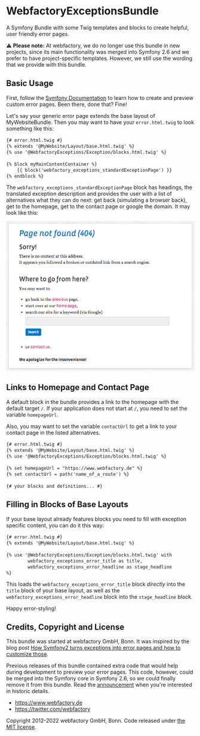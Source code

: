 # WebfactoryExceptionsBundle

A Symfony Bundle with some Twig templates and blocks to create helpful, user friendly error pages.

⚠️ **Please note:** At webfactory, we do no longer use this bundle in new projects, since its main functionality was merged into Symfony 2.6 and we prefer to have project-specific templates. However, we still use the wording that we provide with this bundle.

## Basic Usage

First, follow the [Symfony Documentation](https://symfony.com/doc/current/controller/error_pages.html) to learn how to create and preview custom error pages. Been there, done that? Fine!

Let's say your generic error page extends the base layout of MyWebsiteBundle. Then you may want to have your
`error.html.twig` to look something like this:

    {# error.html.twig #}
    {% extends '@MyWebsite/Layout/base.html.twig' %}
    {% use '@WebfactoryExceptions/Exception/blocks.html.twig' %}

    {% block myMainContentContainer %}
        {{ block('webfactory_exceptions_standardExceptionPage') }}
    {% endblock %}

The `webfactory_exceptions_standardExceptionPage` block has headings, the translated exception description and provides
the user with a list of alternatives what they can do next: get back (simulating a browser back), get to the homepage,
get to the contact page or google the domain. It may look like this:

![Sample rendering of the webfactory_exceptions_standardExceptionPage block](src/Resources/doc/images/webfactory_exceptions_standardExceptionPage-example.png)

## Links to Homepage and Contact Page

A default block in the bundle provides a link to the homepage with the default target `/`. If your application does not
start at `/`, you need to set the variable `homepageUrl`.

Also, you may want to set the variable `contactUrl` to get a link to your contact page in the listed alternatives.

    {# error.html.twig #}
    {% extends '@MyWebsite/Layout/base.html.twig' %}
    {% use '@WebfactoryExceptions/Exception/blocks.html.twig' %}

    {% set homepageUrl = "https://www.webfactory.de" %}
    {% set contactUrl = path('name_of_a_route') %}

    {# your blocks and definitions... #}

## Filling in Blocks of Base Layouts

If your base layout already features blocks you need to fill with exception specific content, you can do it this way:

    {# error.html.twig #}
    {% extends '@MyWebsite/Layout/base.html.twig' %}

    {% use '@WebfactoryExceptions/Exception/blocks.html.twig' with
            webfactory_exceptions_error_title as title,
            webfactory_exceptions_error_headline as stage_headline
    %}

This loads the `webfactory_exceptions_error_title` block *directly* into the `title` block of your base layout, as well
as the `webfactory_exceptions_error_headline` block into the `stage_headline` block.

Happy error-styling!

## Credits, Copyright and License

This bundle was started at webfactory GmbH, Bonn. It was inspired by the blog post [How Symfony2 turns exceptions into error pages and how to customize those](https://www.webfactory.de/blog/symfony2-exception-handling-and-custom-error-pages-explained).

Previous releases of this bundle contained extra code that would help during development to preview your error pages. This code, however, could be merged into the Symfony core in Symfony 2.6, so we could finally remove it from this bundle. Read the [announcement](https://symfony.com/blog/new-in-symfony-2-6-error-page-previews) when you're interested in historic details.

- <https://www.webfactory.de>
- <https://twitter.com/webfactory>

Copyright 2012-2022 webfactory GmbH, Bonn. Code released under [the MIT license](LICENSE).
